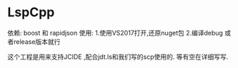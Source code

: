 # LspCpp
依赖: boost 和 rapidjson
使用:
 1.使用VS2017打开,还原nuget包
 2.编译debug 或者release版本就行
 
 这个工程是用来支持JCIDE ,配合jdt.ls和我们写的scp使用的.
 等有空在详细写写.
